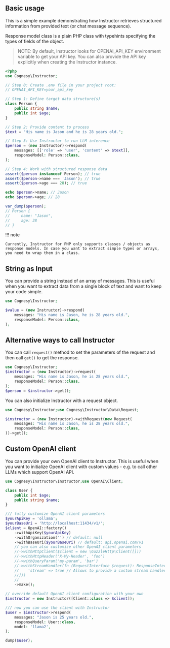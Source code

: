 ## Basic usage

This is a simple example demonstrating how Instructor retrieves structured information from provided text (or chat message sequence).

Response model class is a plain PHP class with typehints specifying the types of fields of the object.

> NOTE: By default, Instructor looks for OPENAI_API_KEY environment variable to get
> your API key. You can also provide the API key explicitly when creating the
> Instructor instance.

```php
<?php
use Cognesy\Instructor;

// Step 0: Create .env file in your project root:
// OPENAI_API_KEY=your_api_key

// Step 1: Define target data structure(s)
class Person {
    public string $name;
    public int $age;
}

// Step 2: Provide content to process
$text = "His name is Jason and he is 28 years old.";

// Step 3: Use Instructor to run LLM inference
$person = (new Instructor)->respond(
    messages: [['role' => 'user', 'content' => $text]],
    responseModel: Person::class,
);

// Step 4: Work with structured response data
assert($person instanceof Person); // true
assert($person->name === 'Jason'); // true
assert($person->age === 28); // true

echo $person->name; // Jason
echo $person->age; // 28

var_dump($person);
// Person {
//     name: "Jason",
//     age: 28
// }    
```

!!! note

    Currently, Instructor for PHP only supports classes / objects as response models. In case you want to extract simple types or arrays, you need to wrap them in a class.



## String as Input

You can provide a string instead of an array of messages. This is useful when you want to extract data from a single block of text and want to keep your code simple.

```php
use Cognesy\Instructor;

$value = (new Instructor)->respond(
    messages: "His name is Jason, he is 28 years old.",
    responseModel: Person::class,
);
```


## Alternative ways to call Instructor

You can call `request()` method to set the parameters of the request and then call `get()` to get the response.

```php
use Cognesy\Instructor;
$instructor = (new Instructor)->request(
    messages: "His name is Jason, he is 28 years old.",
    responseModel: Person::class,
);
$person = $instructor->get();
```

You can also initialize Instructor with a request object.

```php
use Cognesy\Instructor;use Cognesy\Instructor\Data\Request;

$instructor = (new Instructor)->withRequest(new Request(
    messages: "His name is Jason, he is 28 years old.",
    responseModel: Person::class,
))->get();
```

## Custom OpenAI client

You can provide your own OpenAI client to Instructor. This is useful when you want to initialize OpenAI client with custom values - e.g. to call other LLMs which support OpenAI API.

```php
use Cognesy\Instructor\Instructor;use OpenAI\Client;

class User {
    public int $age;
    public string $name;
}

/// fully customize OpenAI client parameters
$yourApiKey = 'ollama';
$yourBaseUri = 'http://localhost:11434/v1/';
$client = OpenAI::factory()
    ->withApiKey($yourApiKey)
    ->withOrganization('') // default: null
    ->withBaseUri($yourBaseUri) // default: api.openai.com/v1
    // you can also customize other OpenAI client parameters
    //->withHttpClient($client = new \GuzzleHttp\Client([]))
    //->withHttpHeader('X-My-Header', 'foo')
    //->withQueryParam('my-param', 'bar')
    //->withStreamHandler(fn (RequestInterface $request): ResponseInterface => $client->send($request, [
    //    'stream' => true // Allows to provide a custom stream handler for the http client.
    //]))
    //
    ->make();

// override default OpenAI client configuration with your own
$instructor = new Instructor([Client::class => $client]);

/// now you can use the client with Instructor
$user = $instructor->respond(
    messages: "Jason is 25 years old.",
    responseModel: User::class,
    model: 'llama2',
);

dump($user);
```
